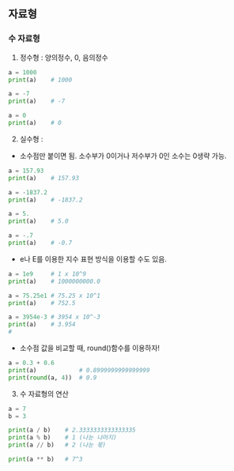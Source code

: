 ## 자료형

### 수 자료형

1. 정수형 : 양의정수, 0, 음의정수
```python
a = 1000 
print(a)    # 1000

a = -7
print(a)    # -7

a = 0
print(a)    # 0
```

2. 실수형 : 
- 소수점만 붙이면 됨. 소수부가 0이거나 저수부가 0인 소수는 0생략 가능. 
```python
a = 157.93
print(a)    # 157.93

a = -1837.2
print(a)    # -1837.2

a = 5.
print(a)    # 5.0

a = -.7
print(a)    # -0.7
```
- e나 E를 이용한 지수 표현 방식을 이용할 수도 있음.
```python
a = 1e9     # 1 x 10^9
print(a)    # 1000000000.0

a = 75.25e1 # 75.25 x 10^1
print(a)    # 752.5

a = 3954e-3 # 3954 x 10^-3
print(a)    # 3.954
# 
```
- 소수점 값을 비교할 때, round()함수를 이용하자!
```python
a = 0.3 + 0.6
print(a)            # 0.8999999999999999
print(round(a, 4))  # 0.9
```

3. 수 자료형의 연산
```python
a = 7
b = 3

print(a / b)    # 2.3333333333333335
print(a % b)    # 1 (나눈 나머지) 
print(a // b)   # 2 (나눈 몫)

print(a ** b)   # 7^3
```